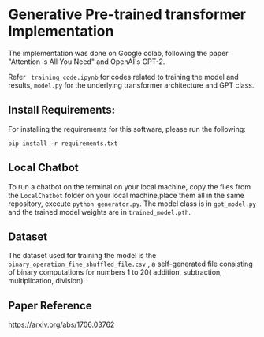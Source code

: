 # Generative Pre-trained transformer Implementation

The implementation was done on Google colab, following the paper "Attention is All You Need" and OpenAI's GPT-2.

Refer  ``` training_code.ipynb``` for codes related to training the model and results,  ```model.py``` for the underlying transformer architecture and GPT class.




## Install Requirements:
For installing the requirements for this software, please run the following: 

 ```
 pip install -r requirements.txt
 ```

## Local Chatbot
To run a chatbot on the terminal on your local machine, copy the files from the ```LocalChatbot``` folder on your local machine,place them all in the same repository, execute ```python generator.py```. The model class is in ```gpt_model.py``` and the trained model weights are in ```trained_model.pth```.

## Dataset
The dataset used for training the model is the ```binary_operation_fine_shuffled_file.csv``` , a self-generated file consisting of binary computations for numbers 1 to 20( addition, subtraction, multiplication, division).
## Paper Reference

https://arxiv.org/abs/1706.03762